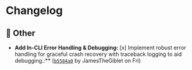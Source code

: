 # Changelog

## 🔄 Other

- **Add In-CLI Error Handling & Debugging:** [x] Implement robust error handling for graceful crash recovery with traceback logging to aid debugging.:** ([`b5584a0`](https://github.com/youruser/yourrepo/commit/b5584a0dc65dc57a50202ea4eeb146ee273f056f) by JamesTheGiblet on Fri)
